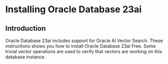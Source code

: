 # Installing Oracle Database 23ai

## Introduction
Oracle Database 23ai includes support for Oracle AI Vector Search. These instructions shows you how to install Oracle Database 23ai Free. Some trivial vector operations are used to verify that vectors are working on this database instance. 

    

